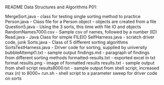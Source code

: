 README
Data Structures and Algorithms P01:

MergeSort.java - class for testing single sorting method to practice
Person.java - Class file for a Person object - objects are created from a file
Question5.java - Using the 3 sorts, this time with file IO and objects
RandomNames7000.csv - Sample csv of names, followed by a number (ID)
Read.java - Java Class for simple FILEIO
SelfHarness.java - scratch driver code, junk
Sorts.java - Class of 5 different sorting algorithms
SortsTestHarness.java - Driver code for sorting, supplied by university
bubbleAttempt1.txt - sample output
findings.md - paragraph of findings from different sorting methods
formatted-results.txt - exported excel in txt format
results.png - image of formatted results
results.txt - sample output from shell script
results8000.txt - sample output from shell script, increased max (n) to 8000+ 
run.sh - shell script to a parameter sweep for driver code on sorts

